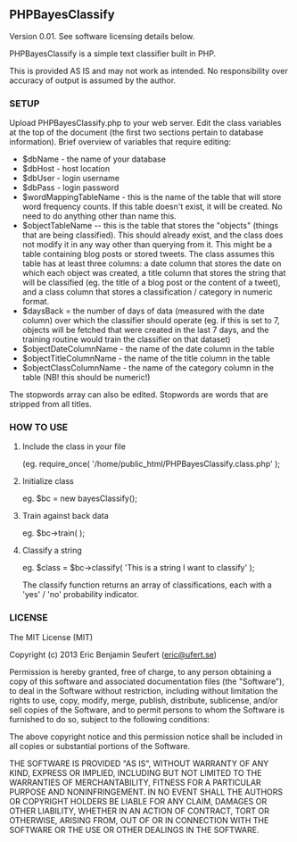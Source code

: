 <h2>PHPBayesClassify</h2>

Version 0.01. See software licensing details below.

PHPBayesClassify is a simple text classifier built in PHP.

This is provided AS IS and may not work as intended. No responsibility over accuracy of output is assumed by the author.

<h3>SETUP</h3>

Upload PHPBayesClassify.php to your web server. Edit the class variables at the top of the document (the first two sections pertain to database information). Brief overview of variables that require editing:
<ul>
<li>$dbName - the name of your database</li>
<li>$dbHost - host location</li>
<li>$dbUser - login username</li>
<li>$dbPass - login password</li>

<li>$wordMappingTableName - this is the name of the table that will store word frequency counts. If this table doesn't exist, it will be created. No need to do anything other than name this.</li>
<li>$objectTableName -- this is the table that stores the "objects" (things that are being classified). This should already exist, and the class does not modify it in any way other than querying from it. This might be a table containing blog posts or stored tweets. The class assumes this table has at least three columns: a date column that stores the date on which each object was created, a title column that stores the string that will be classified (eg. the title of a blog post or the content of a tweet), and a class column that stores a classification / category in numeric format.</li>
<li>$daysBack = the number of days of data (measured with the date column) over which the classifier should operate (eg. if this is set to 7, objects will be fetched that were created in the last 7 days, and the training routine would train the classifier on that dataset)</li>
<li>$objectDateColumnName - the name of the date column in the table</li>
<li>$objectTitleColumnName - the name of the title column in the table</li>
<li>$objectClassColumnName - the name of the category column in the table (NB! this should be numeric!)</li>
</ul>

The stopwords array can also be edited. Stopwords are words that are stripped from all titles.

<h3>HOW TO USE</h3>

<ol>
<li>Include the class in your file<br/>

(eg. require_once( '/home/public_html/PHPBayesClassify.class.php' );</li>

<li>Initialize class

eg. $bc = new bayesClassify();</li>

<li>Train against back data

eg. $bc->train( );</li>

<li>Classify a string<br/>

eg. $class = $bc->classify( 'This is a string I want to classify' );<br/>

The classify function returns an array of classifications, each with a 'yes' / 'no' probability indicator.</li>
</ol>

<h3>LICENSE</h3>

The MIT License (MIT)

Copyright (c) 2013 Eric Benjamin Seufert (eric@ufert.se)

Permission is hereby granted, free of charge, to any person obtaining a copy
of this software and associated documentation files (the "Software"), to deal
in the Software without restriction, including without limitation the rights
to use, copy, modify, merge, publish, distribute, sublicense, and/or sell
copies of the Software, and to permit persons to whom the Software is
furnished to do so, subject to the following conditions:

The above copyright notice and this permission notice shall be included in
all copies or substantial portions of the Software.

THE SOFTWARE IS PROVIDED "AS IS", WITHOUT WARRANTY OF ANY KIND, EXPRESS OR
IMPLIED, INCLUDING BUT NOT LIMITED TO THE WARRANTIES OF MERCHANTABILITY,
FITNESS FOR A PARTICULAR PURPOSE AND NONINFRINGEMENT. IN NO EVENT SHALL THE
AUTHORS OR COPYRIGHT HOLDERS BE LIABLE FOR ANY CLAIM, DAMAGES OR OTHER
LIABILITY, WHETHER IN AN ACTION OF CONTRACT, TORT OR OTHERWISE, ARISING FROM,
OUT OF OR IN CONNECTION WITH THE SOFTWARE OR THE USE OR OTHER DEALINGS IN
THE SOFTWARE.
